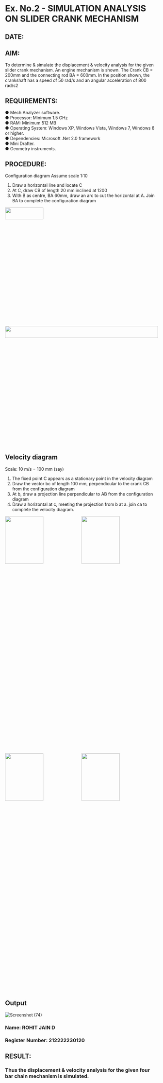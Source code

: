 # Ex. No.2 - SIMULATION ANALYSIS ON SLIDER CRANK MECHANISM
## DATE: 
## AIM:
To determine & simulate the displacement & velocity analysis for the given slider crank mechanism. 
An engine mechanism is shown. The Crank CB = 200mm and the connecting rod BA = 600mm. In the position shown, the crankshaft has a speed of 50 rad/s and an angular acceleration of 800 rad/s2
## REQUIREMENTS:
●	Mech Analyzer software.  
●	Processor: Minimum 1.5 GHz  
●	RAM: Minimum 512 MB  
●	Operating System: Windows XP, Windows Vista, Windows 7, Windows 8 or higher.  
●	Dependencies: Microsoft .Net 2.0 framework  
●	Mini Drafter.  
●	Geometry instruments.

## PROCEDURE:
Configuration diagram
Assume scale 1:10
1. Draw a horizontal line and locate C 
2. At C, draw CB of length 20 mm inclined at 1200 
3. With B as centre, BA 60mm, draw an arc to cut the horizontal at A. Join BA to complete the configuration diagram 

<img height=10% width=50% src="https://github.com/Sellakumar1987/Ex.-No.2---SIMULATION-ANALYSIS-ON-SLIDER-CRANK-MECHANISM/assets/113594316/0e905314-0fc5-4e13-a513-67c95aced702">

<img height=10% width=100% src="https://github.com/Sellakumar1987/Ex.-No.2---SIMULATION-ANALYSIS-ON-SLIDER-CRANK-MECHANISM/assets/113594316/590ca17d-5a31-427c-816d-975478542bcd">


## Velocity diagram
Scale: 10 m/s = 100 mm (say) 
1. The fixed point C appears as a stationary point in the velocity diagram 
2. Draw the vector bc of length 100 mm, perpendicular to the crank CB from the configuration diagram 
3. At b, draw a projection line perpendicular to AB from the configuration diagram 
4. Draw a horizontal at c, meeting the projection from b at a. join ca to complete the velocity diagram.

<img height=20% width=50% src="https://github.com/Sellakumar1987/Ex.-No.2---SIMULATION-ANALYSIS-ON-SLIDER-CRANK-MECHANISM/assets/113594316/23ca1772-5a92-4b8b-a8bc-e149da33d297"><img height=20% width=50% src="https://github.com/Sellakumar1987/Ex.-No.2---SIMULATION-ANALYSIS-ON-SLIDER-CRANK-MECHANISM/assets/113594316/d1412f9a-dcab-4433-a9a5-b5d6d19257b9">  
<img height=20% width=50% src="https://github.com/Sellakumar1987/Ex.-No.2---SIMULATION-ANALYSIS-ON-SLIDER-CRANK-MECHANISM/assets/113594316/b703f1f3-def1-4fd9-a9da-6b5c4d57b632"><img height=20% width=50% src="https://github.com/Sellakumar1987/Ex.-No.2---SIMULATION-ANALYSIS-ON-SLIDER-CRANK-MECHANISM/assets/113594316/188cba1a-fe54-4549-a6e5-3bb6b8d7b120">

## Output
![Screenshot (74)](https://github.com/ROHITJAIND/Ex.-No.2---SIMULATION-ANALYSIS-ON-SLIDER-CRANK-MECHANISM/assets/118707073/206a077f-9d72-45e7-88a4-474f860a2868)


### Name: ROHIT JAIN D
### Register Number: 212222230120

## RESULT:
### Thus the displacement & velocity analysis for the given four bar chain mechanism is simulated.
